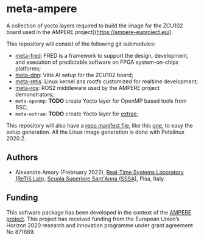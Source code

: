 # meta-ampere
A collection of yocto layers required to build the image for the ZCU102 board used in the AMPERE project](https://ampere-euproject.eu/).

This repository will consist of the following git submodules:
- [meta-fred](https://github.com/fred-framework/meta-fred): FRED is a framework to support the design, development, and execution of predictable software on FPGA system-on-chips platforms; 
- [meta-dnn](https://github.com/sssa-ampere/meta-dnn): Vitis AI setup for the ZCU102 board;
- [meta-retis](https://github.com/fred-framework/meta-retis): Linux kernel ans rootfs customized for realtime development;
- [meta-ros](https://github.com/sssa-ampere/meta-ros): ROS2 middleware used by the AMPERE project demonstrators;
- `meta-openmp`: **TODO** create Yocto layer for OpenMP based tools from BSC;
- `meta-extrae`: **TODO** create Yocto layer for [extrae](https://github.com/bsc-performance-tools/extrae);

This repository will also have a [repo manifest file](https://git-repo.info/en/docs/multi-repos/manifest-format/), like this [one](https://github.com/Xilinx/yocto-manifests), to easy the setup generation. All the Linux image generation is done with Petalinux 2020.2.

## Authors

 - Alexandre Amory (Frebruary 2022), [Real-Time Systems Laboratory (ReTiS Lab)](https://retis.santannapisa.it/), [Scuola Superiore Sant'Anna (SSSA)](https://www.santannapisa.it/), Pisa, Italy.

## Funding
 
This software package has been developed in the context of the [AMPERE project](https://ampere-euproject.eu/). This project has received funding from the European Union’s Horizon 2020 research and innovation programme under grant agreement No 871669.
